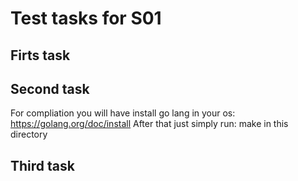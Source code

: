# Test tasks for S01 

## Firts task

## Second task 
For compliation you will have install go lang in your os: https://golang.org/doc/install
After that just simply run: make in this directory

## Third task
